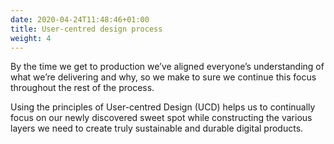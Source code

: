 ```yaml
---
date: 2020-04-24T11:48:46+01:00
title: User-centred design process
weight: 4
---
```


By the time we get to production we’ve aligned everyone’s understanding of what we’re delivering and why, so we make to sure we continue this focus throughout the rest of the process.

Using the principles of User-centred Design (UCD) helps us to continually focus on our newly discovered sweet spot while constructing the various layers we need to create truly sustainable and durable digital products.
